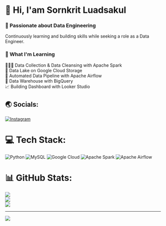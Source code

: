 # 👋 Hi, I'am Sornkrit Luadsakul

### 🚀 Passionate about Data Engineering
Continuously learning and building skills while seeking a role as a Data Engineer.

### 🌱 What I'm Learning
👩🏻‍🎓 Data Collection & Data Cleansing with Apache Spark <br/>
🌊 Data Lake on Google Cloud Storage <br/>
🔄 Automated Data Pipeline with Apache Airflow <br/>
🏢 Data Warehouse with BigQuery <br/>
📈 Building Dashboard with Looker Studio


## 🌏 Socials:
[![Instagram](https://img.shields.io/badge/Instagram-%23E4405F.svg?logo=Instagram&logoColor=white)](https://instagram.com/aaefgr) 

# 💻 Tech Stack:
![Python](https://img.shields.io/badge/python-3670A0?style=for-the-badge&logo=python&logoColor=ffdd54) ![MySQL](https://img.shields.io/badge/mysql-4479A1.svg?style=for-the-badge&logo=mysql&logoColor=white) ![Google Cloud](https://img.shields.io/badge/GoogleCloud-%234285F4.svg?style=for-the-badge&logo=google-cloud&logoColor=white) ![Apache Spark](https://img.shields.io/badge/Apache%20Spark-FDEE21?style=for-the-badge&logo=apachespark&logoColor=black) ![Apache Airflow](https://img.shields.io/badge/Apache%20Airflow-017CEE?style=for-the-badge&logo=Apache%20Airflow&logoColor=white)
# 📊 GitHub Stats:
![](https://github-readme-stats.vercel.app/api?username=SornkritLuadsakul&theme=dark&hide_border=false&include_all_commits=false&count_private=false)<br/>
![](https://github-readme-streak-stats.herokuapp.com/?user=SornkritLuadsakul&theme=dark&hide_border=false)<br/>
![](https://github-readme-stats.vercel.app/api/top-langs/?username=SornkritLuadsakul&theme=dark&hide_border=false&include_all_commits=false&count_private=false&layout=compact)

---
[![](https://visitcount.itsvg.in/api?id=SornkritLuadsakul&icon=0&color=0)](https://visitcount.itsvg.in)

<!-- Proudly created with GPRM ( https://gprm.itsvg.in ) -->
